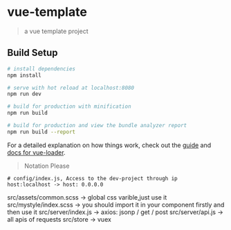 # vue-template

> a vue template project

## Build Setup

``` bash
# install dependencies
npm install

# serve with hot reload at localhost:8080
npm run dev

# build for production with minification
npm run build

# build for production and view the bundle analyzer report
npm run build --report
```

For a detailed explanation on how things work, check out the [guide](http://vuejs-templates.github.io/webpack/) and [docs for vue-loader](http://vuejs.github.io/vue-loader).

>Notation Please
```
# config/index.js, Access to the dev-project through ip
host:localhost -> host: 0.0.0.0
```
src/assets/common.scss -> global css varible,just use it
src/mystyle/index.scss -> you should import it in your component firstly and then use it
src/server/index.js -> axios: jsonp / get / post
src/server/api.js -> all apis of requests
src/store -> vuex


